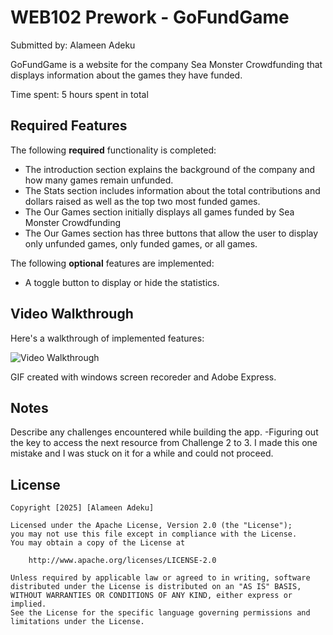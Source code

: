 # WEB102 Prework - GoFundGame

Submitted by: Alameen Adeku

GoFundGame is a website for the company Sea Monster Crowdfunding that displays information about the games they have funded.

Time spent: 5 hours spent in total

## Required Features

The following **required** functionality is completed:

* The introduction section explains the background of the company and how many games remain unfunded.
* The Stats section includes information about the total contributions and dollars raised as well as the top two most funded games.
* The Our Games section initially displays all games funded by Sea Monster Crowdfunding
* The Our Games section has three buttons that allow the user to display only unfunded games, only funded games, or all games.

The following **optional** features are implemented:

* A toggle button to display or hide the statistics.

## Video Walkthrough

Here's a walkthrough of implemented features:

<img src='https://i.imgur.com/QAYN8rB.mp4' title='Video Walkthrough' width='' alt='Video Walkthrough' />

<!-- Replace this with whatever GIF tool you used! -->
GIF created with windows screen recoreder and Adobe Express.
<!-- Recommended tools:
[Kap](https://getkap.co/) for macOS
[ScreenToGif](https://www.screentogif.com/) for Windows
[peek](https://github.com/phw/peek) for Linux. -->

## Notes

Describe any challenges encountered while building the app.
-Figuring out the key to access the next resource from Challenge 2 to 3. I made this one mistake and I was stuck on it for a while and could not proceed.
## License

    Copyright [2025] [Alameen Adeku]

    Licensed under the Apache License, Version 2.0 (the "License");
    you may not use this file except in compliance with the License.
    You may obtain a copy of the License at

        http://www.apache.org/licenses/LICENSE-2.0

    Unless required by applicable law or agreed to in writing, software
    distributed under the License is distributed on an "AS IS" BASIS,
    WITHOUT WARRANTIES OR CONDITIONS OF ANY KIND, either express or implied.
    See the License for the specific language governing permissions and
    limitations under the License.
